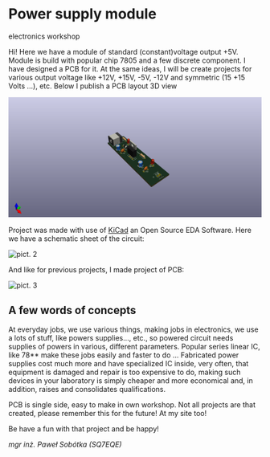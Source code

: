 # Power supply module
electronics workshop

Hi! Here we have a module of standard (constant)voltage output +5V. Module is build with popular chip 7805 and a few discrete component. I have designed a PCB for it. At the same ideas, I will be create projects for various output voltage like +12V, +15V, -5V, -12V and symmetric (15 +15 Volts ...), etc. Below I publish a PCB layout 3D view

![pict. 1](https://github.com/majsterklepka/lab1/raw/master/power_supply_5V/drawings/powersupply5V.png "Power Supply Module 3D view")

Project was made with use of [KiCad](http://http://kicad-pcb.org/ "KiCad an Open Source EDA Software") an Open Source EDA Software. Here we have a schematic sheet of the circuit:

![pict. 2](https://github.com/majsterklepka/lab1/raw/master/power_supply_5V/drawings/powersupply-sheets.png "Schematic Sheet of Power Supply Module") 

And like for previous projects, I made project of PCB:

![pict. 3](https://github.com/majsterklepka/lab1/raw/master/power_supply_5V/drawings/powersupply-brd.png "PCB layout of Power Supply Module")

## A few words of concepts

At everyday jobs, we use various things, making jobs in electronics, we use a lots of stuff, like powers supplies..., etc., so powered circuit needs supplies of powers in various, different parameters. Popular series linear IC, like 78\*\* make these jobs easily and faster to do ... Fabricated power supplies cost much more and have specialized IC inside, very often, that equipment is damaged and repair is too expensive to do, making such devices in your laboratory is simply cheaper and more economical and, in addition, raises and consolidates qualifications.

PCB is single side, easy to make in own workshop. Not all projects are that created, please remember this for the future! At my site too!

Be have a fun with that project and be happy!

_mgr inż. Paweł Sobótka (SQ7EQE)_ 

